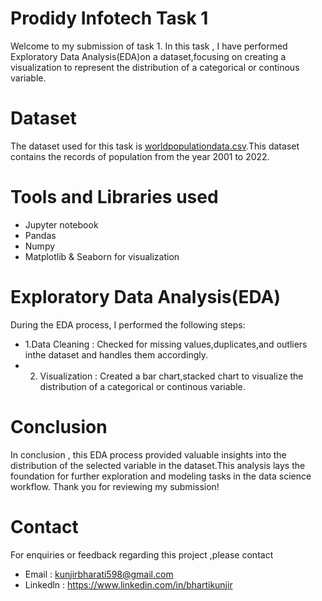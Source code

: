 # Prodidy Infotech Task 1
Welcome to my submission of task 1. In this task , I have performed Exploratory Data Analysis(EDA)on a dataset,focusing on creating a visualization to represent the distribution of a categorical or continous variable.
# Dataset
The dataset used for this task is [worldpopulationdata.csv](https://github.com/user-attachments/files/20351267/worldpopulationdata.csv).This dataset contains the records of population from the year 2001 to 2022.
# Tools and Libraries used

- Jupyter notebook
- Pandas
- Numpy
- Matplotlib & Seaborn for visualization
# Exploratory Data Analysis(EDA)
During the EDA process, I performed the following steps:
-  1.Data Cleaning : Checked for missing values,duplicates,and outliers inthe dataset and handles them accordingly.
-  2. Visualization : Created a bar chart,stacked chart to visualize the distribution of a categorical or continous variable.
# Conclusion
In conclusion , this EDA process provided valuable insights into the distribution of the selected variable in the dataset.This analysis lays the foundation for further exploration and modeling tasks in the data science workflow.
Thank you for reviewing my submission!
# Contact
For enquiries or feedback regarding this project ,please contact
- Email : kunjirbharati598@gmail.com
- Linkedln : https://www.linkedin.com/in/bhartikunjir
